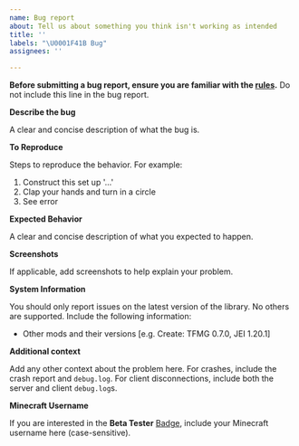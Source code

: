 ```yaml
---
name: Bug report
about: Tell us about something you think isn't working as intended
title: ''
labels: "\U0001F41B Bug"
assignees: ''

---
```


**Before submitting a bug report, ensure you are familiar with the [rules](https://github.com/petrolpark/Create-Library/issues/10).** Do not include this line in the bug report.

**Describe the bug**

A clear and concise description of what the bug is.

**To Reproduce**

Steps to reproduce the behavior. For example:

1. Construct this set up '...'
2. Clap your hands and turn in a circle
3. See error

**Expected Behavior**

A clear and concise description of what you expected to happen.

**Screenshots**

If applicable, add screenshots to help explain your problem.

**System Information**

You should only report issues on the latest version of the library. No others are supported. Include the following information:

 - Other mods and their versions [e.g. Create: TFMG 0.7.0, JEI 1.20.1]

**Additional context**

Add any other context about the problem here.
For crashes, include the crash report and `debug.log`.
For client disconnections, include both the server and client `debug.log`s.

**Minecraft Username**

If you are interested in the **Beta Tester** [Badge](https://patreon.com/petrolpark/about), include your Minecraft username here (case-sensitive).
